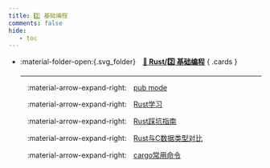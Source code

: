 ```yaml
---
title: 2️⃣ 基础编程
comments: false
hide:
   - toc
---
```


<div class="grid cards index-info" markdown>

-   :material-folder-open:{.svg_folder}&emsp;__[🍐 Rust/2️⃣ 基础编程](./index.md)__
{ .cards }

	---

	&emsp;:material-arrow-expand-right:&emsp;[pub mode](./A.md)

	&emsp;:material-arrow-expand-right:&emsp;[Rust学习](./B.md)

	&emsp;:material-arrow-expand-right:&emsp;[Rust踩坑指南](./C.md)

	&emsp;:material-arrow-expand-right:&emsp;[Rust与C数据类型对比](./D.md)

	&emsp;:material-arrow-expand-right:&emsp;[cargo常用命令](./E.md)

</div>
